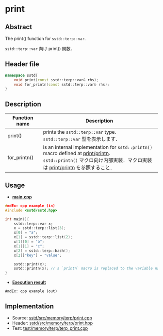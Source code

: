 # print
## Abstract
The print() function for `sstd::terp::var`.

`sstd::terp::var` 向け print() 関数．

## Header file
```cpp
namespace sstd{
    void print(const sstd::terp::var& rhs);
    void for_printn(const sstd::terp::var& rhs);
}
```

## Description
| Function name | Description |
| ------------- | ----------- |
| print()      | prints the `sstd::terp::var` type.<br>`sstd::terp::var` 型を表示します． |
| for_printn() | is an internal implementation for `sstd::printn()` macro defined at [print/printn](../../print/print.md).<br>`sstd::printn()` マクロ向け内部実装．マクロ実装は [print/printn](../../print/print.md) を参照すること． |

## Usage
- <u>**main.cpp**</u>
```cpp
#mdEx: cpp example (in)
#include <sstd/sstd.hpp>

int main(){
    sstd::terp::var x;
    x = sstd::terp::list(3);
    x[0] = "a";
    x[1] = sstd::terp::list(2);
    x[1][0] = "b";
    x[1][1] = "c";
    x[2] = sstd::terp::hash();
    x[2]["key"] = "value";

    sstd::print(x);
    sstd::printn(x); // a `printn` macro is replaced to the variable name of 'x', string ' = ' and `for_pirntn()`.
}
```
- <u>**Execution result**</u>
```
#mdEx: cpp example (out)
```

## Implementation
- Source: [sstd/src/memory/terp/print.cpp](https://github.com/admiswalker/SubStandardLibrary-SSTD-/blob/master/sstd/src/memory/terp/print.cpp)
- Header: [sstd/src/memory/terp/print.hpp](https://github.com/admiswalker/SubStandardLibrary-SSTD-/blob/master/sstd/src/memory/terp/print.hpp)
- Test: [test/memory/terp/terp_print.cpp](https://github.com/admiswalker/SubStandardLibrary-SSTD-/blob/master/test/src_test/memory/terp/terp_print.cpp)


